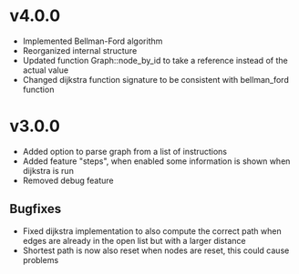 # v4.0.0

- Implemented Bellman-Ford algorithm
- Reorganized internal structure
- Updated function Graph::node_by_id to take a reference instead of the actual value
- Changed dijkstra function signature to be consistent with bellman_ford function

# v3.0.0

- Added option to parse graph from a list of instructions
- Added feature "steps", when enabled some information is shown when dijkstra is run
- Removed debug feature

## Bugfixes

- Fixed dijkstra implementation to also compute the correct path when edges are already in the open list but with a larger distance
- Shortest path is now also reset when nodes are reset, this could cause problems